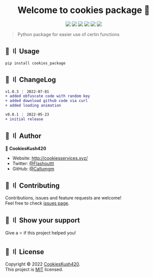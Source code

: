 <h1 align="center">Welcome to cookies package 👋</h1>

<p align="center">
  <img src="https://sonarcloud.io/api/project_badges/measure?project=Callumgm_Cookies_Package&metric=ncloc">
  <img src="https://img.shields.io/badge/version-1.0.3-blue.svg?cacheSeconds=2592000" >
  <img src="https://img.shields.io/badge/Maintained%3F-yes-green.svg" >
  <img src="https://img.shields.io/badge/license-MIT-yellow.svg" >
  <img src="https://img.shields.io/github/last-commit/Callumgm/Cookies_Package">
  <a href="https://twitter.com/Flashouttt" target="_blank">
    <img src="https://img.shields.io/twitter/follow/Flashouttt.svg?style=social">
  </a>
</p>

> Python package for easier use of certin functions

## 🚀 〢 Usage

```sh-session
pip install cookies_package
```

## 💭 〢 ChangeLog
```diff
v1.0.3 ⋮ 2022-07-01
+ added obfuscate code with random key
+ added download github code via curl
+ added loading animation

v0.0.1 ⋮ 2022-05-23
+ initial release
```

## 👤 〢 Author

 👤 **CookiesKush420**  
- Website: http://cookiesservices.xyz/  
- Twitter: [@Flashouttt](https://twitter.com/Flashouttt)  
- GitHub: [@Callumgm](https://github.com/Callumgm)    


## 🤝 〢 Contributing
Contributions, issues and feature requests are welcome!<br />Feel free to check
[issues page](https://github.com/Callumgm/Cookies_Package/issues).  


## 🌟 〢 Show your support
Give a ⭐️ if this project helped you! 


## 📝 〢 License
 Copyright © 2022
[CookiesKush420](https://github.com/Callumgm).<br />  This project is [MIT](https://github.com/Callumgm/Cookies_Package/blob/master/LICENCE) licensed. 
